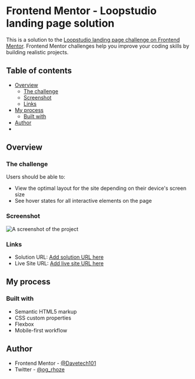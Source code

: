 # Frontend Mentor - Loopstudio landing page solution

This is a solution to the [Loopstudio landing page challenge on Frontend Mentor](https://www.frontendmentor.io/challenges/loopstudios-landing-page-N88J5Onjw). Frontend Mentor challenges help you improve your coding skills by building realistic projects. 

## Table of contents

- [Overview](#overview)
  - [The challenge](#the-challenge)
  - [Screenshot](#screenshot)
  - [Links](#links)
- [My process](#my-process)
  - [Built with](#built-with)
- [Author](#author)
- 
## Overview

### The challenge

Users should be able to:

- View the optimal layout for the site depending on their device's screen size
- See hover states for all interactive elements on the page

### Screenshot

![A screenshot of the project](https://user-images.githubusercontent.com/92208585/148197833-15c59a36-634a-4f3d-835d-1ec678fb2ea8.png)



### Links

- Solution URL: [Add solution URL here](https://your-solution-url.com)
- Live Site URL: [Add live site URL here](https://your-live-site-url.com)

## My process

### Built with

- Semantic HTML5 markup
- CSS custom properties
- Flexbox
- Mobile-first workflow

## Author

- Frontend Mentor - [@Davetech101](https://www.frontendmentor.io/profile/Davetech101)
- Twitter - [@og_rhoze](https://www.twitter.com/og_rhoze)
